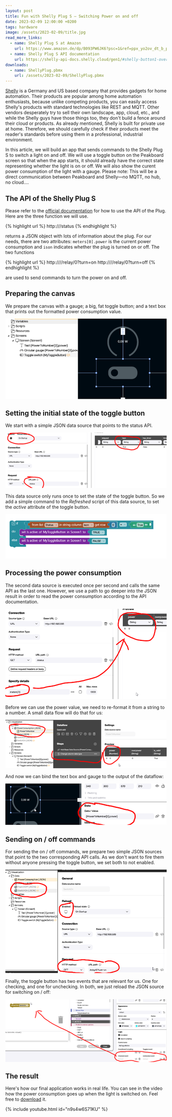 ```yaml
---
layout: post
title: Fun with Shelly Plug S — Switching Power on and off
date: 2023-02-09 12:00:00 +0200
tags: hardware
image: /assets/2023-02-09/title.jpg
read_more_links:
  - name: Shelly Plug S at Amazon
    url: https://www.amazon.de/dp/B093PW6JK6?psc=1&ref=ppx_yo2ov_dt_b_product_details
  - name: Shelly Plug S API documentation
    url: https://shelly-api-docs.shelly.cloud/gen1/#shelly-button1-overview
downloads:
  - name: ShellyPlug.pbmx
    url: /assets/2023-02-09/ShellyPlug.pbmx
---
```

[Shelly](https://www.shelly.cloud/) is a Germany and US based company that provides gadgets for home automation. Their products are popular among home automation enthusiasts, because unlike competing products, you can easily access Shelly's products with standard technologies like REST and MQTT. Other vendors desperately try to sell their own landscape, app, cloud, etc., and while the Shelly guys have those things too, they don't build a fence around their cloud or products.
As already mentioned, Shelly is built for private use at home. Therefore, we should carefully check if their products meet the reader's standards before using them in a professional, industrial environment.

In this article, we will build an app that sends commands to the Shelly Plug S to switch a light on and off. We will use a toggle button on the Peakboard screen so that when the app starts, it should already have the correct state representing whether the light is on or off. We will also show the curent power consumption of the light with a gauge.
Please note: This will be a direct communication between Peakboard and Shelly—no MQTT, no hub, no cloud....

## The API of the Shelly Plug S

Please refer to the [official documentation](https://shelly-api-docs.shelly.cloud/gen1/#shelly-button1-overviewhttps://www.shelly.cloud/documents/user_guide/shelly_button_1.pdf) for how to use the API of the Plug. Here are the three function we will use.

{% highlight url %}
http://<MyShellyPlugIP>/status
{% endhighlight %}

returns a JSON object with lots of information about the plug. For our needs, there are two attributes: `meters[0].power` is the current power consumption and `ison` indicates whether the plug is turned on or off.
The two functions

{% highlight url %}
http://<MyShellyPlugIP>//relay/0?turn=on
http://<MyShellyPlugIP>//relay/0?turn=off
{% endhighlight %}

are used to send commands to turn the power on and off.

## Preparing the canvas

We prepare the canvas with a gauge; a big, fat toggle button; and a text box that prints out the formatted power consumption value.

![image](/assets/2023-02-09/010.png)

## Setting the initial state of the toggle button

We start with a simple JSON data source that points to the status API.

![image](/assets/2023-02-09/020.png)

This data source only runs once to set the state of the toggle button. So we add a simple command to the _Refreshed_ script of this data source, to set the _active_ attribute of the toggle button.

![image](/assets/2023-02-09/030.png)

## Processing the power consumption

The second data source is executed once per second and calls the same API as the last one. However, we use a path to go deeper into the JSON result in order to read the power consumption according to the API documentation.

![image](/assets/2023-02-09/040.png)

Before we can use the power value, we need to re-format it from a string to a number. A small data flow will do that for us:

![image](/assets/2023-02-09/060.png)

And now we can bind the text box and gauge to the output of the dataflow:

![image](/assets/2023-02-09/050.png)

## Sending on / off commands

For sending the on / off commands, we prepare two simple JSON sources that point to the two corresponding API calls. As we don't want to fire them without anyone pressing the toggle button, we set both to not enabled.

![image](/assets/2023-02-09/070.png)

Finally, the toggle button has two events that are relevant for us. One for checking, and one for unchecking. In both, we just reload the JSON source for switching on / off:

![image](/assets/2023-02-09/080.png)

## The result

Here's how our final application works in real life. You can see in the video how the power consumption goes up when the light is switched on. Feel free to [download](/assets/2023-02-09/ShellyPlug.pbmx) it.

{% include youtube.html id="n9s4w6S71KU" %}


